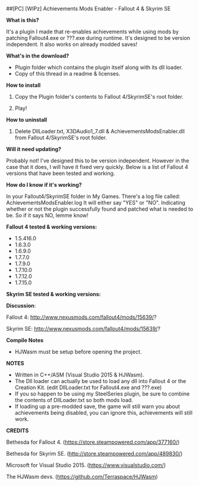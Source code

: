 ##[PC] [WIPz] Achievements Mods Enabler - Fallout 4 & Skyrim SE

**What is this?**

It's a plugin I made that re-enables achievements while using mods by patching Fallout4.exe or ???.exe during runtime.
It's designed to be version independent.
It also works on already modded saves!

**What's in the download?**

- Plugin folder which contains the plugin itself along with its dll loader.
- Copy of this thread in a readme & licenses.

**How to install**

1. Copy the Plugin folder's contents to Fallout 4/SkyrimSE's root folder.

2. Play!

**How to uninstall**

1. Delete DllLoader.txt, X3DAudio1_7.dll & AchievementsModsEnabler.dll from Fallout 4/SkyrimSE's root folder.

**Will it need updating?**

Probably not! I've designed this to be version independent.
However in the case that it does, I will have it fixed very quickly.
Below is a list of Fallout 4 versions that have been tested and working.

**How do I know if it's working?**

In your Fallout4/SkyrimSE folder in My Games. There's a log file called: AchievementsModsEnabler.log
It will either say "YES" or "NO". Indicating whether or not the plugin successfully found and patched what is needed to be.
So if it says NO, lemme know!

**Fallout 4 tested & working versions:**

- 1.5.416.0
- 1.6.3.0
- 1.6.9.0
- 1.7.7.0
- 1.7.9.0
- 1.7.10.0
- 1.7.12.0
- 1.7.15.0

**Skyrim SE tested & working versions:**

**Discussion**: 

Fallout 4: http://www.nexusmods.com/fallout4/mods/15639/?

Skyrim SE: http://www.nexusmods.com/fallout4/mods/15639/?

**Compile Notes**

- HJWasm must be setup before opening the project.

**NOTES**

- Written in C++/ASM (Visual Studio 2015 & HJWasm).
- The Dll loader can actually be used to load any dll into Fallout 4 or the Creation Kit. (edit DllLoader.txt for Fallout4.exe and ???.exe)
- If you so happen to be using my SteelSeries plugin, be sure to combine the contents of DllLoader.txt so both mods load.
- If loading up a pre-modded save, the game will still warn you about achievements being disabled, you can ignore this, achievements will still work.

**CREDITS**

Bethesda for Fallout 4. (https://store.steampowered.com/app/377160/)

Bethesda for Skyrim SE. (http://store.steampowered.com/app/489830/)

Microsoft for Visual Studio 2015. (https://www.visualstudio.com/)

The HJWasm devs. (https://github.com/Terraspace/HJWasm)
